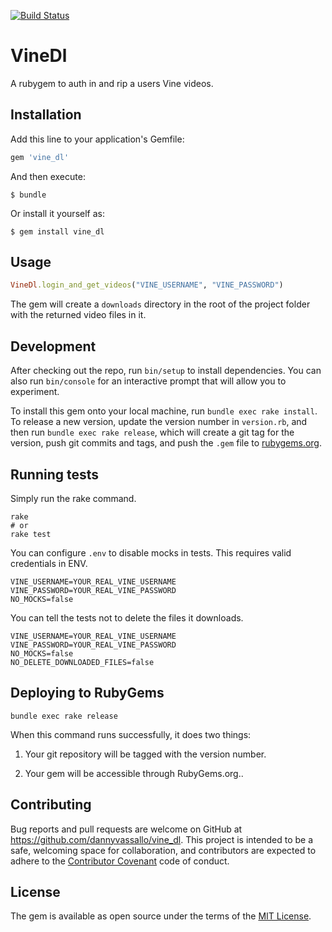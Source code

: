 [![Build Status](https://travis-ci.org/dannyvassallo/vine_dl.svg?branch=gem)](https://travis-ci.org/dannyvassallo/vine_dl)

# VineDl

A rubygem to auth in and rip a users Vine videos.

## Installation

Add this line to your application's Gemfile:

```ruby
gem 'vine_dl'
```

And then execute:

    $ bundle

Or install it yourself as:

    $ gem install vine_dl

## Usage

```ruby
VineDl.login_and_get_videos("VINE_USERNAME", "VINE_PASSWORD")
```

The gem will create a `downloads` directory in the root
of the project folder with the returned video files in it.

## Development

After checking out the repo, run `bin/setup` to install dependencies. You can also run `bin/console` for an interactive prompt that will allow you to experiment.

To install this gem onto your local machine, run `bundle exec rake install`. To release a new version, update the version number in `version.rb`, and then run `bundle exec rake release`, which will create a git tag for the version, push git commits and tags, and push the `.gem` file to [rubygems.org](https://rubygems.org).

## Running tests

Simply run the rake command.

```shell
rake
# or
rake test
```

You can configure `.env` to disable mocks in tests.
This requires valid credentials in ENV.

```shell
VINE_USERNAME=YOUR_REAL_VINE_USERNAME
VINE_PASSWORD=YOUR_REAL_VINE_PASSWORD
NO_MOCKS=false
```

You can tell the tests not to delete the files it downloads.

```shell
VINE_USERNAME=YOUR_REAL_VINE_USERNAME
VINE_PASSWORD=YOUR_REAL_VINE_PASSWORD
NO_MOCKS=false
NO_DELETE_DOWNLOADED_FILES=false
```

## Deploying to RubyGems

```shell
bundle exec rake release
```

When this command runs successfully, it does two things:

1) Your git repository will be tagged with the version number.

2) Your gem will be accessible through RubyGems.org..

## Contributing

Bug reports and pull requests are welcome on GitHub at https://github.com/dannyvassallo/vine_dl. This project is intended to be a safe, welcoming space for collaboration, and contributors are expected to adhere to the [Contributor Covenant](http://contributor-covenant.org) code of conduct.


## License

The gem is available as open source under the terms of the [MIT License](http://opensource.org/licenses/MIT).
